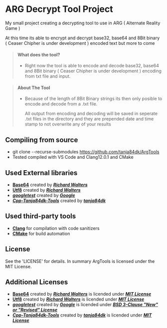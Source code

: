 # ARG Decrypt Tool Project

My small project creating a decrypting tool to use in ARG ( Alternate Reality Game )

At this time its able to encrypt and decrypt base32, base64 and 8Bit binary ( Ceaser Chipher is under development ) encoded text but more to come

> #### What does the tool?
>
> - Right now the tool is able to encode and decode base32, base64 and 8Bit binary ( Ceaser Chipher is under development ) encoding from txt file and input.

> #### About The Tool
>
> - Because of the length of 8Bit Binary strings its then only posible to encode and decode from a .txt file.  
>     
>   All output from encoding and decoding will be saved in seperate .txt files in the directory and they are prepended date and time stamp to not overwrite any of your results

## Compiling from source
 - git clone --recurse-submodules https://github.com/tanja84dk/ArgTools
 - Tested compiled with VS Code and Clang12.0.1 and CMake

## Used External libraries
 - [**Base64**](https://github.com/rhymu8354/Base64) created by [***Richard Walters***](https://github.com/rhymu8354)
 - [**Utf8**](https://github.com/rhymu8354/Utf8) created by [***Richard Walters***](https://github.com/rhymu8354)
 - [***googletest***](https://github.com/google/googletest) created by [***Google***](https://github.com/google)
 - [***Cpp-Tanja84dk-Tools***](https://github.com/tanja84dk/Cpp-Tanaj84dk-Tools) created by [***tanja84dk***](https://github.com/tanja84dk)

## Used third-party tools
- [**Clang**](https://clang.llvm.org) for compilation with code sanitizers
- [**CMake**](https://cmake.org) for build automation

## License

See the 'LICENSE' for details. In summary ArgTools is licensed under the MIT License.

## Additional Licenses

 - [**Base64**](https://github.com/rhymu8354/Base64) created by [***Richard Walters***](https://github.com/rhymu8354) is licended under [***MIT License***](https://github.com/rhymu8354/Base64/blob/main/LICENSE.txt)
 - [**Utf8**](https://github.com/rhymu8354/Utf8) created by [***Richard Walters***](https://github.com/rhymu8354) is licended under [***MIT License***](https://github.com/rhymu8354/Utf8/blob/main/LICENSE.txt)
 - [***googletest***](https://github.com/google/googletest) created by [***Google***](https://github.com/google) is licended under [***BSD 3-Clause "New" or "Revised" License***](https://github.com/google/googletest/blob/master/LICENSE)
 - [***Cpp-Tanja84dk-Tools***](https://github.com/tanja84dk/Cpp-Tanaj84dk-Tools) created by [***tanja84dk***](https://github.com/tanja84dk) is licended under [***MIT License***](https://github.com/tanja84dk/Cpp-Tanaj84dk-Tools/blob/master/LICENSE)
 